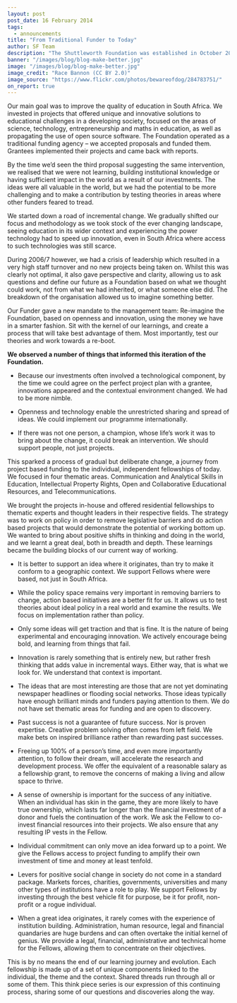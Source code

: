 ```yaml
---
layout: post
post_date: 16 February 2014
tags: 
  - announcements
title: "From Traditional Funder to Today"
author: SF Team
description: "The Shuttleworth Foundation was established in October 2000 with the belief that education is the key to unlocking the creative and intellectual potential of the South African youth."
banner: "/images/blog/blog-make-better.jpg"
image: "/images/blog/blog-make-better.jpg"
image_credit: "Race Bannon (CC BY 2.0)"
image_source: "https://www.flickr.com/photos/bewareofdog/284783751/"
on_report: true
---
```


Our main goal was to improve the quality of education in South Africa. We invested in projects that offered unique and innovative solutions to educational challenges in a developing society, focused on the areas of science, technology, entrepreneurship and maths in education, as well as propagating the use of open source software. The Foundation operated as a traditional funding agency – we accepted proposals and funded them. Grantees implemented their projects and came back with reports.

By the time we’d seen the third  proposal suggesting the same intervention, we realised that we were not learning, building institutional knowledge or having  sufficient impact in the world as a result of our investments. The ideas were all valuable in the world, but we had the potential to be more challenging and to make a contribution by testing theories in areas where other funders feared to tread.

We started down a road of incremental change. We gradually shifted our focus and methodology as we took stock of the ever changing landscape, seeing education in its wider context and experiencing the power technology had to speed up innovation, even in South Africa where access to such technologies was still scarce.

During 2006/7 however, we had a crisis of leadership which resulted in a very high staff turnover and no new projects being taken on. Whilst this was clearly not optimal, it also gave perspective and clarity, allowing us to ask questions  and define our future as a Foundation based on what we  thought could work, not from what we had inherited, or what someone else  did.  The breakdown of the organisation allowed us to imagine something better.

Our Funder gave a new mandate to the management team: Re-imagine the Foundation, based on openness and innovation, using the money we have in a smarter fashion.  Sit with the kernel of our learnings, and create a process that will take best advantage of them.  Most importantly, test our theories and work towards a re-boot.

**We observed a number of things that informed this iteration of the Foundation.**

- Because our investments often involved a technological component, by the time   we could agree on the perfect project plan with a grantee, innovations appeared and the contextual environment changed. We had to be more nimble.

- Openness and technology enable the unrestricted sharing and  spread of ideas. We could implement our programme internationally.

- If there was not one person, a champion, whose life’s work it was to bring about the change, it could break an intervention.  We should support people, not just projects.

This sparked a process of gradual but deliberate change, a journey from project based funding to the individual, independent fellowships of today.  We focused in four thematic areas. Communication and Analytical Skills in Education, Intellectual Property Rights, Open and Collaborative Educational Resources, and Telecommunications.

We brought the projects in-house and offered residential fellowships to thematic experts and thought leaders in their respective fields.  The strategy was to work on policy in order to remove legislative  barriers and do action based projects that would demonstrate the potential of working bottom up. We wanted to bring about positive shifts in thinking and doing in the world, and we learnt a great deal, both in breadth and depth. These learnings became the building blocks of our current way of working.

- It is better to support an idea where it originates, than try to make it conform to a geographic context. We support Fellows where were based, not just in South Africa.

- While the policy space remains very important in removing barriers to change,  action based initiatives are a better fit for us. It allows us to test theories about ideal policy in a real world and examine the results. We focus on implementation rather than policy.

- Only some ideas will get traction and that is fine. It is the nature of being experimental and  encouraging innovation. We actively encourage being bold, and learning from things that fail.

- Innovation is rarely something that is entirely new, but rather fresh thinking that adds value in incremental ways. Either way, that is what we look for. We understand that context is important.

- The ideas that are most interesting are those that are not yet dominating newspaper headlines or flooding social networks.  Those ideas typically have enough brilliant minds and funders paying  attention to them. We do not have set thematic areas for funding and are open to discovery.

- Past success is not a guarantee of future success. Nor is proven expertise.  Creative problem solving often comes from left field. We make bets on inspired brilliance rather than rewarding past successes.

- Freeing up 100% of a person’s time, and even more importantly attention, to follow their dream, will accelerate the research and development process. We offer the equivalent of a reasonable salary as a fellowship grant, to remove the concerns of making a living and allow space to thrive.

- A sense of ownership is important for the success of any initiative. When an individual has skin in the game, they are more likely to have true ownership, which lasts far longer than the financial investment of a donor and fuels the continuation of the work. We ask the Fellow to co-invest financial resources into their projects.  We also ensure that any resulting IP vests in the Fellow.

- Individual commitment can only move an idea forward up to a point. We give the Fellows access to project funding to amplify their own investment of time and money at least tenfold.

- Levers for positive social change in society do not come in a standard package.  Markets forces, charities, governments, universities and many other types of institutions have a role to play.  We support Fellows by investing through the best vehicle fit for purpose, be it for profit, non-profit or a rogue individual.

- When a great idea originates, it rarely comes with the experience of institution building. Administration, human resource, legal and financial quandaries are huge burdens and can often overtake the initial kernel of genius.  We provide a legal, financial, administrative and technical home for  the Fellows, allowing them to concentrate on their objectives.

This is by no means the end of our learning journey and evolution. Each fellowship is made up of a set of unique components linked to the individual, the theme and the context. Shared threads run through all or some of them. This think piece series is our expression of this continuing process, sharing some of our questions and discoveries along the way.